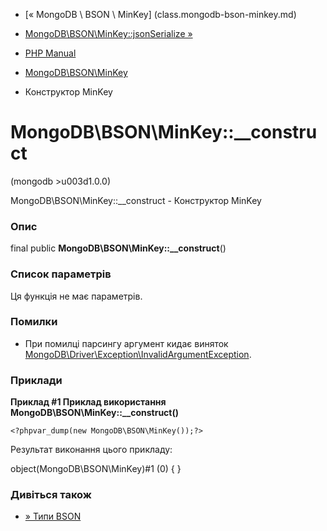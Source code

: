 - [« MongoDB \ BSON \ MinKey] (class.mongodb-bson-minkey.md)
- [MongoDB\BSON\MinKey::jsonSerialize
»](mongodb-bson-minkey.jsonserialize.md)

- [PHP Manual](index.md)
- [MongoDB\BSON\MinKey](class.mongodb-bson-minkey.md)
- Конструктор MinKey

# MongoDB\BSON\MinKey::\_\_construct

(mongodb \>u003d1.0.0)

MongoDB\BSON\MinKey::\_\_construct - Конструктор MinKey

### Опис

final public **MongoDB\BSON\MinKey::\_\_construct**()

### Список параметрів

Ця функція не має параметрів.

### Помилки

- При помилці парсингу аргумент кидає виняток
[MongoDB\Driver\Exception\InvalidArgumentException](class.mongodb-driver-exception-invalidargumentexception.md).

### Приклади

**Приклад #1 Приклад використання
**MongoDB\BSON\MinKey::\_\_construct()****

` <?phpvar_dump(new MongoDB\BSON\MinKey());?> `

Результат виконання цього прикладу:

object(MongoDB\BSON\MinKey)#1 (0) {
}

### Дивіться також

- [» Типи
BSON](https://www.mongodb.com/docs/manual/reference/bson-types/)
